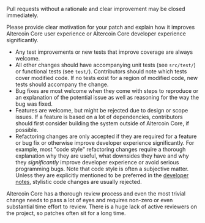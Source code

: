 Pull requests without a rationale and clear improvement may be closed
immediately.

Please provide clear motivation for your patch and explain how it improves
Altercoin Core user experience or Altercoin Core developer experience
significantly.

* Any test improvements or new tests that improve coverage are always welcome.
* All other changes should have accompanying unit tests (see `src/test/`) or
  functional tests (see `test/`). Contributors should note which tests cover
  modified code. If no tests exist for a region of modified code, new tests
  should accompany the change.
* Bug fixes are most welcome when they come with steps to reproduce or an
  explanation of the potential issue as well as reasoning for the way the bug
  was fixed.
* Features are welcome, but might be rejected due to design or scope issues.
  If a feature is based on a lot of dependencies, contributors should first
  consider building the system outside of Altercoin Core, if possible.
* Refactoring changes are only accepted if they are required for a feature or
  bug fix or otherwise improve developer experience significantly. For example,
  most "code style" refactoring changes require a thorough explanation why they
  are useful, what downsides they have and why they *significantly* improve
  developer experience or avoid serious programming bugs. Note that code style
  is often a subjective matter. Unless they are explicitly mentioned to be
  preferred in the [developer notes](/doc/developer-notes.md), stylistic code
  changes are usually rejected.

Altercoin Core has a thorough review process and even the most trivial change
needs to pass a lot of eyes and requires non-zero or even substantial time
effort to review. There is a huge lack of active reviewers on the project, so
patches often sit for a long time.
